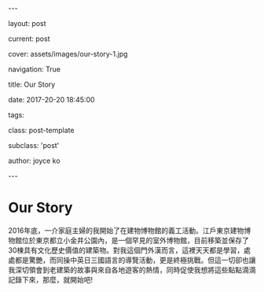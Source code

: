 \---

layout: post

current: post

cover: assets/images/our-story-1.jpg

navigation: True

title: Our Story

date: 2017-20-20 18:45:00

tags:

class: post-template

subclass: 'post'

author: joyce ko

\---

# Our Story

2016年底，一介家庭主婦的我開始了在建物博物館的義工活動。江戶東京建物博物館位於東京都立小金井公園內，是一個罕見的室外博物館，目前移築並保存了30棟具有文化歷史價值的建築物。對我這個門外漢而言，這裡天天都是學習，處處都是驚艷，而同操中英日三國語言的導覽活動，更是終極挑戰。但這一切卻也讓我深切領會到老建築的故事與來自各地遊客的熱情，同時促使我想將這些點點滴滴記錄下來，那麼，就開始吧!